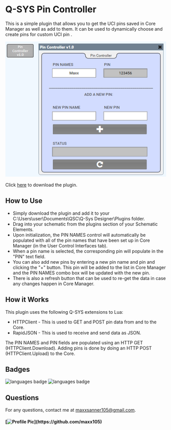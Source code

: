 # Q-SYS Pin Controller

This is a simple plugin that allows you to get the UCI pins saved in Core Manager as well as add to them. It can be used to dynamically choose and create pins for custom UCI pin .

![deployed application](assets/screenshot.PNG)

Click [here](https://qsc0-my.sharepoint.com/:f:/g/personal/maxx_sanner_qsc_com/Et-wbTXRAHNJo8E7bWF1dPEB0s9qz05b-AClicBFwiLEHg?e=mRLIYj) to download the plugin.

## How to Use

* Simply download the plugin and add it to your C:\Users\user\Documents\QSC\Q-Sys Designer\Plugins folder. 
* Drag into your schematic from the plugins section of your Schematic Elements. 
* Upon initialization, the PIN NAMES control will automatically be populated with all of the pin names that have been set up in Core Manager (in the User Control Interfaces tab).
* When a pin name is selected, the corresponding pin will populate in the "PIN" text field.
* You can also add new pins by entering a new pin name and pin and clicking the "+" button. This pin will be added to the list in Core Manager and the PIN NAMES combo box will be updated with the new pin.
* There is also a refresh button that can be used to re-get the data in case any changes happen in Core Manager.

## How it Works

This plugin uses the following Q-SYS extensions to Lua:
* HTTPClient - This is used to GET and POST pin data from and to the Core.
* RapidJSON - This is used to receive and send data as JSON.

The PIN NAMES and PIN fields are populated using an HTTP GET (HTTPClient.Download). Adding pins is done by doing an HTTP POST (HTTPClient.Upload) to the Core. 

## Badges 
 ![languages badge](https://img.shields.io/github/languages/count/maxx105/QSYS_Pin_Controller)
 ![languages badge](https://img.shields.io/github/languages/top/maxx105/QSYS_Pin_Controller)

## Questions 
 For any questions, contact me at [maxxsanner105@gmail.com](mailto:maxxsanner105@gmail.com).
#### [![Profile Pic](https://avatars.githubusercontent.com/u/63183869?)](https://github.com/maxx105)

